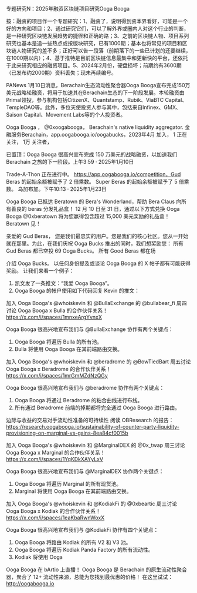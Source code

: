 专题研究N：2025年融资区块链项目研究Ooga Booga

按：融资的项目作一个专题研究：1、融资了，说明得到资本界看好，可能是一个好的方向和项目；2、通过研究它们，可以了解外界或圈内人对这个行业的判断，是一种研究区块链发展趋势的捷径和正确的路；3、之前的区块链人物、项目系列研究也基本是追一些热点或按版块研究，已有1000期；基本也将常见的项目和区块链人物研究的差不多；正好可以告一段落（前期落下的一些已计划的还要继续，在1000期以内）；4、基于推特是目前区块链信息最集中和更新快的平台，还依托于此来研究相应的融资项目。5、2024年2月份，硬盘损坏；前期约有3600期（已发布约2000期）资料丢失；现未再续编号。

PANews 1月10日消息，Berachain生态流动性聚合器Ooga Booga宣布完成150万美元战略轮融资，将用于加速其在Berachain生态的下一阶段发展。本轮融资由Primal领投，参与机构包括CitizenX、Quantstamp、Rubik、ViaBTC Capital、TempleDAO等。此外，多位天使投资人参与其中，包括来自Infinex、GMX、Saison Capital、Movement Labs等的个人投资者。

Ooga Booga
，
@0xoogabooga，
Berachain's native liquidity aggregator.
金融服务Berachain，app.oogabooga.io/oogabucks，2023年4月 加入，
1 正在关注，
1万 关注者，


已置顶：Ooga Booga 很高兴宣布完成 150 万美元的战略融资，以加速我们 Berachain 之旅的下一阶段。上午3:59 · 2025年1月10日

Trade-A-Thon 正在进行中。
https://app.oogabooga.io/competition，Gud Beras 的起始余额被赋予了 2 倍乘数。
Super Beras 的起始余额被赋予了 5 倍乘数。
乌加布加。下午10:13 · 2025年1月23日

Ooga Booga 已抵达 Beratown 的 Bera's Wonderland，帮助 Bera Claus 向所有善良的 beras 分发礼品盒！
12 月 10 日至 31 日，通过以下方式兑换 Ooga Booga
@0xberatown
将为您赢得包含超过 15,000 美元奖励的礼品盒！
Beratown 见！

亲爱的 Gud Beras，
您是我们最忠实的用户。您是我们的核心社区。您从一开始就在那里。为此，在我们庆祝 Ooga Bucks 推出的同时，我们想奖励您：
所有 Gud Beras 都已空投 69 Ooga Bucks。
所有 Good Beras 都在场

介绍 Ooga Bucks。
以任何身份提及或谈论 Ooga Booga 的 X 帖子都有可能获得奖励。
让我们来看一个例子：
1. 凯文发了一条推文：“我爱 Ooga Booga”。
2. Ooga Booga 的帐户使用如下代码回复 Kevin 的推文：

加入 Ooga Booga's
@whoiskevin
和
@BullaExchange
的
@bullabear_fi
周四讨论 Ooga Booga x Bulla 的合作伙伴关系！https://x.com/i/spaces/1mnxeArgYvnxX

Ooga Booga 很高兴地宣布我们与
@BullaExchange
协作有两个关键点：
1. Ooga Booga 将遍历 Bulla 的所有池。
2. Bulla 将使用 Ooga Booga 在其前端路由交换。

加入 Ooga Booga's
@whoiskevin
和
@beradrome
的
@BowTiedBart
周五讨论 Ooga Booga x Beradrome 的合作伙伴关系！https://x.com/i/spaces/1mrGmMZdNzQGy

Ooga Booga 很高兴地宣布我们与
@beradrome
协作有两个关键点：
1. Ooga Booga 将通过 Beradrome 的粘合曲线进行布线。
2. 所有通过 Beradrome 前端的掉期都将完全通过 Ooga Booga 进行路由。

边际与收益的交易对手流动性准备的可持续性
阅读 OBResearch 的报告：https://research.oogabooga.io/sustainability-of-counter-party-liquidity-provisioning-on-marginal-vs-gains-8ea84cf0015b

加入 Ooga Booga's
@whoiskevin
和
@MarginalDEX
的
@0x_twap
周三讨论 Ooga Booga x Marginal 的合作伙伴关系！https://x.com/i/spaces/1YqKDkXAYyLxV

Ooga Booga 很高兴地宣布我们与
@MarginalDEX
协作两个关键点：
1. Ooga Booga 将遍历 Marginal 的所有现货池。
2. Marginal 将使用 Ooga Booga 在其前端路由交换。

加入 Ooga Booga's
@whoiskevin
和
@KodiakFi
的
@0xbeartic
周三讨论 Ooga Booga x Kodiak 的合作伙伴关系！https://x.com/i/spaces/1eaKbaRwnWoxX

Ooga Booga 很高兴地宣布我们与
@KodiakFi
协作有四个关键点：
1. Ooga Booga 将路由 Kodiak 的所有 V2 和 V3 池。
2. Ooga Booga 将遍历 Kodiak Panda Factory 的所有流动性。
3. Kodiak 将使用 Ooga

Ooga Booga 在 bArtio 上直播！
Ooga Booga 是 Berachain 的原生流动性聚合器，聚合了 12+ 流动性来源，总能为您找到最优惠的价格！
在这里试试：http://oogabooga.io

